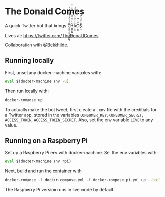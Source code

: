 # The Donald Comes

A quick Twitter bot that brings C̭̟͈̤̩̤̗̭͉̣̺̱̲̺͚͎͂ͨ͗͑̈́̎ͬ͒͋̈ͧͥ͛Ȟ̦̻͇̘̰̻̣̦͓͔͛ͬ̌̌̓̆̐̓̈́ͪͨͯͥͧA̩̯̞̥ͦ͗̓ͤ̐ͯ̀͑ͨ̾̆͊ͮ̒O̦͙͈̬̔̅̃ͬ͌Ŝ̟͖ͮͫ̂́͑ͨ̂͛ͅ.

Lives at: https://twitter.com/TheDonaldComes

Collaboration with [@Bekkhilde](https://twitter.com/bekkhilde).

## Running locally

First, unset any docker-machine variables with:

```bash
eval $(docker-machine env -u)
```

Then run locally with:

```bash
docker-compose up
```

To actually make the bot tweet, first create a `.env` file with the creditials for a Twitter app, stored in the variables `CONSUMER_KEY`, `CONSUMER_SECRET`, `ACCESS_TOKEN`, `ACCESS_TOKEN_SECRET`. Also, set the env variable `LIVE` to any value.

## Running on a Raspberry Pi

Set up a Raspberry Pi env with docker-machine. Set the env variables with:

```bash
eval $(docker-machine env rpi)
```

Next, build and run the container with:

```bash
docker-compose -f docker-compose.yml -f docker-compose.pi.yml up --build -d
```

The Raspberry Pi version runs in live mode by default.
